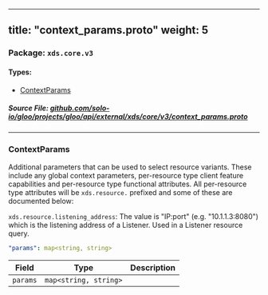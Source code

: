 
---
title: "context_params.proto"
weight: 5
---

<!-- Code generated by solo-kit. DO NOT EDIT. -->


### Package: `xds.core.v3` 
#### Types:


- [ContextParams](#contextparams)
  



##### Source File: [github.com/solo-io/gloo/projects/gloo/api/external/xds/core/v3/context_params.proto](https://github.com/solo-io/gloo/blob/main/projects/gloo/api/external/xds/core/v3/context_params.proto)





---
### ContextParams

 
Additional parameters that can be used to select resource variants. These include any
global context parameters, per-resource type client feature capabilities and per-resource
type functional attributes. All per-resource type attributes will be `xds.resource.`
prefixed and some of these are documented below:

`xds.resource.listening_address`: The value is "IP:port" (e.g. "10.1.1.3:8080") which is
  the listening address of a Listener. Used in a Listener resource query.

```yaml
"params": map<string, string>

```

| Field | Type | Description |
| ----- | ---- | ----------- | 
| `params` | `map<string, string>` |  |





<!-- Start of HubSpot Embed Code -->
<script type="text/javascript" id="hs-script-loader" async defer src="//js.hs-scripts.com/5130874.js"></script>
<!-- End of HubSpot Embed Code -->
